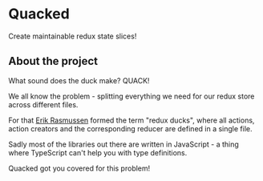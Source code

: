 # Quacked

Create maintainable redux state slices!

## About the project

What sound does the duck make? QUACK!

We all know the problem - splitting everything we need for our redux store across different files.

For that [Erik Rasmussen](https://github.com/erikras) formed the term "redux ducks", where all actions, action creators
and the corresponding reducer are defined in a single file.

Sadly most of the libraries out there are written in JavaScript - a thing where TypeScript can't help you with type definitions.

Quacked got you covered for this problem!
